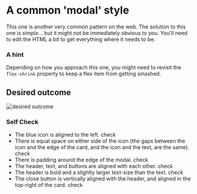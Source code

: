 # A common 'modal' style
This one is another very common pattern on the web. The solution to this one is _simple_... but it might not be immediately obvious to you. You'll need to edit the HTML a bit to get everything where it needs to be.

### A hint
Depending on how you approach this one, you might need to revisit the `flex-shrink` property to keep a flex item from getting smashed.

## Desired outcome

![desired outcome](./desired-outcome.png)

### Self Check

- The blue icon is aligned to the left.
check
- There is equal space on either side of the icon (the gaps between the icon and the edge of the card, and the icon and the text, are the same).
check
- There is padding around the edge of the modal.
check
- The header, text, and buttons are aligned with each other.
check
- The header is bold and a slightly larger text-size than the text.
check
- The close button is vertically aligned with the header, and aligned in the top-right of the card.
check